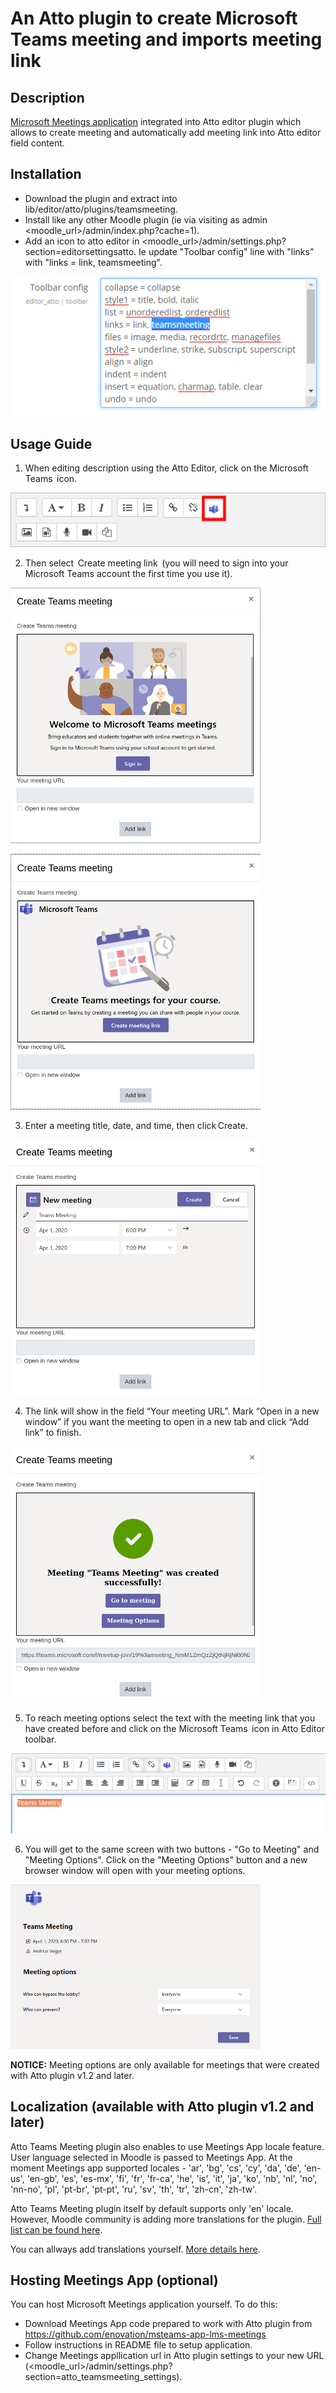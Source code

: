 # An Atto plugin to create Microsoft Teams meeting and imports meeting link

## Description
[Microsoft Meetings application](https://github.com/OfficeDev/msteams-app-lms-meetings#frequently-asked-questions) integrated into Atto editor plugin which allows to create meeting and automatically add meeting link into Atto editor field content.

## Installation
* Download the plugin and extract into lib/editor/atto/plugins/teamsmeeting.
* Install like any other Moodle plugin (ie via visiting as admin <moodle_url>/admin/index.php?cache=1).
* Add an icon to atto editor in <moodle_url>/admin/settings.php?section=editorsettingsatto. Ie update "Toolbar config" line with "links" with "links = link, teamsmeeting".

![Screenshot of the settings](docs/settings.png)

## Usage Guide
1. When editing description using the Atto Editor, click on the Microsoft Teams  icon.

![Screenshot of the toolbar](docs/toolbar.png)

2. Then select  Create meeting link  (you will need to sign into your Microsoft Teams account the first time you use it).

![Screenshot of the sign in page](docs/signin.png)

![Screenshot of the create meeting page](docs/createmeeting.png)

3. Enter a meeting title, date, and time, then click Create.

![Screenshot of the enter meeting data page](docs/meetingdata.png)

4. The link will show in the field “Your meeting URL”. Mark “Open in a new window” if you want the meeting to open in a new tab and click “Add link” to finish.

![Screenshot of the meeting created page](docs/meetingcreated.png)

5. To reach meeting options select the text with the meeting link that you have created before and click on the Microsoft Teams  icon in Atto Editor toolbar.

![Screenshot of the selected link page](docs/selected.png)

6. You will get to the same screen with two buttons - "Go to Meeting" and "Meeting Options". Click on the "Meeting Options" button and a new browser window will open with your meeting options.

![Screenshot of the meeting options page](docs/options.png)

**NOTICE:** Meeting options are only available for meetings that were created with Atto plugin v1.2 and later.

## Localization (available with Atto plugin v1.2 and later)
Atto Teams Meeting plugin also enables to use Meetings App locale feature. User language selected in Moodle is passed to Meetings App. At the moment Meetings app supported locales - 'ar', 'bg', 'cs', 'cy', 'da', 'de', 'en-us', 'en-gb', 'es', 'es-mx', 'fi', 'fr', 'fr-ca', 'he', 'is', 'it', 'ja', 'ko', 'nb', 'nl', 'no', 'nn-no', 'pl', 'pt-br', 'pt-pt', 'ru', 'sv', 'th', 'tr', 'zh-cn', 'zh-tw'.

Atto Teams Meeting plugin itself by default supports only 'en' locale. However, Moodle community is adding more translations for the plugin. [Full list can be found here](https://moodle.org/plugins/translations.php?plugin=atto_teamsmeeting).

You can allways add translations yourself. [More details here](https://docs.moodle.org/dev/Translating_plugins).

## Hosting Meetings App (optional)
You can host Microsoft Meetings application yourself. To do this:
* Download Meetings App code prepared to work with Atto plugin from https://github.com/enovation/msteams-app-lms-meetings
* Follow instructions in README file to setup application.
* Change Meetings appllication url in Atto plugin settings to your new URL (<moodle_url>/admin/settings.php?section=atto_teamsmeeting_settings).



